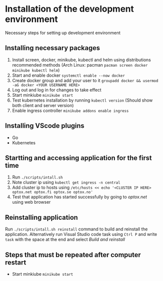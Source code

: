 # Installation of the development environment

Necessary steps for setting up development environment

## Installing necessary packages

1. Install screen, docker, minikube, kubectl and helm using distributions recommended methods (Arch Linux: pacman `pacman screen docker minikube kubectl helm`)
2. Start and enable docker `systemctl enable --now docker`
3. Create docker group and add your user to it `groupadd docker && usermod -aG docker <YOUR USERNAME HERE>`
4. Log out and log in for changes to take effect
5. Start minkiube `minikube start`
6. Test kubernetes installation by running `kubectl version` (Should show both client and server version)
7. Enable ingress controller `minikube addons enable ingress`

## Installing VScode plugins

- Go
- Kubernetes

## Startting and accessing application for the first time

1. Run `./scripts/intall.sh`
2. Note cluster ip using `kubectl get ingress -n central`
3. Add cluster ip to hosts using `/etc/hosts << echo '<CLUSTER IP HERE> optox.net optox.fi optox.se optox.no'`
4. Test that application has started successfully by going to _optox.net_ using web browser

## Reinstalling application

Run `./scripts/intall.sh reinstall` command to build and reinstall the application. Alternatively run Visual Studio code task using `Ctrl P` and write `task` with the space at the end and select _Build and reinstall_

## Steps that must be repeated after computer restart

- Start minkiube `minikube start`
